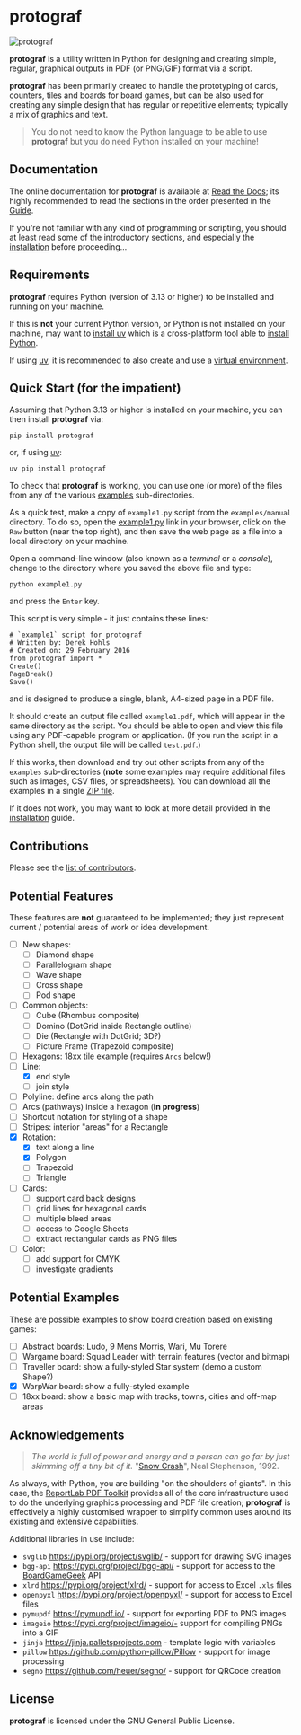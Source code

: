 # protograf

![protograf](logo.png "protograf logo")

__protograf__ is a utility written in Python for designing and creating
simple, regular, graphical outputs in PDF (or PNG/GIF) format via a script.

__protograf__  has been primarily created to handle the prototyping of cards,
counters, tiles and boards for board games, but can be also used for creating
any simple design that has regular or repetitive elements; typically a mix of
graphics and text.

> You do not need to know the Python language to be able to use __protograf__
> but you do need Python installed on your machine!

## Documentation

The online documentation for __protograf__ is available at
[Read the Docs](https://protograf.readthedocs.io/);
its highly recommended to read the sections in the order presented in the
[Guide](https://protograf.readthedocs.io/en/latest/guide.html).

If you're not familiar with any kind of programming or scripting, you should
at least read some of the introductory sections, and especially the
[installation](https://protograf.readthedocs.io/en/latest/setting_up.html)
before proceeding...

## Requirements

__protograf__ requires Python (version of 3.13 or higher) to be installed
and running on your machine.

If this is **not** your current Python version, or Python is not installed on
your machine, may want to [install uv](https://docs.astral.sh/uv/getting-started/installation/)
which is a cross-platform tool able to [install Python](https://docs.astral.sh/uv/guides/install-python).

If using [uv](https://docs.astral.sh/uv/), it is recommended to also create and use a
[virtual environment](https://docs.astral.sh/uv/pip/environments/#creating-a-virtual-environment).

## Quick Start (for the impatient)

Assuming that Python 3.13 or higher is installed on your machine, you can then
install __protograf__ via:
```
pip install protograf
```
or, if using [uv](https://docs.astral.sh/uv/):
```
uv pip install protograf
```
To check that __protograf__ is working, you can use one (or more) of
the files from any of the various
[examples](https://github.com/gamesbook/protograf/blob/master/examples/)
sub-directories.

As a quick test, make a copy of `example1.py` script from the `examples/manual`
directory. To do so, open the
[example1.py](https://github.com/gamesbook/protograf/blob/master/examples/manual/example1.py)
link in your browser, click on the `Raw` button (near the top right), and then
save the web page as a file into a local directory on your machine.

Open a command-line window (also known as a  *terminal* or a *console*), change to the
directory where you saved the above file and type:
```
python example1.py
```
and press the `Enter` key.

This script is very simple - it just contains these lines:
```
# `example1` script for protograf
# Written by: Derek Hohls
# Created on: 29 February 2016
from protograf import *
Create()
PageBreak()
Save()
```
and is designed to produce a single, blank, A4-sized page in a PDF file.

It should create an output file called `example1.pdf`, which will appear in the
same directory as the script. You should be able to open and view this file using
any PDF-capable program or application. (If you run the script in a Python shell,
the output file will be called `test.pdf`.)

If this works, then download and try out other scripts from any of the `examples`
sub-directories (**note** some examples may require additional files such as
images, CSV files, or spreadsheets). You can download all the examples in a single
[ZIP file](https://github.com/gamesbook/protograf/blob/master/examples.zip).

If it does not work, you may want to look at more detail provided in the
[installation](https://protograf.readthedocs.io/en/latest/setting_up.html)
guide.

## Contributions

Please see the [list of contributors](CONTRIBUTORS.txt).

## Potential Features

These features are **not** guaranteed to be implemented; they just represent
current / potential areas of work or idea development.

* [ ] New shapes:
    * [ ] Diamond shape
    * [ ] Parallelogram shape
    * [ ] Wave shape
    * [ ] Cross shape
    * [ ] Pod shape
* [ ] Common objects:
    * [ ] Cube (Rhombus composite)
    * [ ] Domino (DotGrid inside Rectangle outline)
    * [ ] Die (Rectangle with DotGrid; 3D?)
    * [ ] Picture Frame (Trapezoid composite)
* [ ] Hexagons: 18xx tile example (requires `Arcs` below!)
* [ ] Line:
    * [x] end style
    * [ ] join style
* [ ] Polyline: define arcs along the path
* [ ] Arcs (pathways) inside a hexagon (**in progress**)
* [ ] Shortcut notation for styling of a shape
* [ ] Stripes: interior "areas" for a Rectangle
* [x] Rotation:
    * [x] text along a line
    * [x] Polygon
    * [ ] Trapezoid
    * [ ] Triangle
* [ ] Cards:
    * [ ] support card back designs
    * [ ] grid lines for hexagonal cards
    * [ ] multiple bleed areas
    * [ ] access to Google Sheets
    * [ ] extract rectangular cards as PNG files
* [ ] Color:
    * [ ] add support for CMYK
    * [ ] investigate gradients

## Potential Examples

These are possible examples to show board creation based on existing games:

* [ ] Abstract boards: Ludo, 9 Mens Morris, Wari, Mu Torere
* [ ] Wargame board: Squad Leader with terrain features (vector and bitmap)
* [ ] Traveller board: show a fully-styled Star system (demo a custom Shape?)
* [x] WarpWar board: show a fully-styled example
* [ ] 18xx board: show a basic map with tracks, towns, cities and off-map areas

## Acknowledgements

> *The world is full of power and energy and a person can go far by just
> skimming off a tiny bit of it.*
> "[Snow Crash](https://en.wikipedia.org/wiki/Snow_Crash)", Neal Stephenson, 1992.

As always, with Python, you are building "on the shoulders of giants".
In this case, the
[ReportLab PDF Toolkit](https://docs.reportlab.com/reportlab/userguide/ch1_intro/)
provides all of the core infrastructure used to do the underlying graphics
processing and PDF file creation; __protograf__ is effectively a highly
customised wrapper to simplify common uses around its existing and extensive
capabilities.

Additional libraries in use include:

* `svglib` https://pypi.org/project/svglib/ - support for drawing SVG images
* `bgg-api` https://pypi.org/project/bgg-api/ - support for access to the
  [BoardGameGeek](https://boardgamegeek.com) API
* `xlrd` https://pypi.org/project/xlrd/ - support for access to Excel `.xls` files
* `openpyxl` https://pypi.org/project/openpyxl/ - support for access to Excel files
* `pymupdf` https://pymupdf.io/ - support for exporting PDF to PNG images
* `imageio` https://pypi.org/project/imageio/- support for compiling PNGs into a GIF
* `jinja` https://jinja.palletsprojects.com - template logic with variables
* `pillow` https://github.com/python-pillow/Pillow - support for image processing
* `segno` https://github.com/heuer/segno/ - support for QRCode creation

## License

__protograf__ is licensed under the GNU General Public License.
